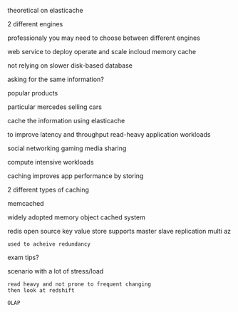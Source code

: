 theoretical on 
elasticache

2 different engines

professionaly you may need to choose between different engines

web service
to deploy operate and scale
incloud memory cache

not relying on slower disk-based database

asking for the same information?

popular products

particular mercedes selling cars

cache the information using elasticache

to improve latency and throughput
read-heavy application workloads

social networking
gaming
media sharing

compute intensive workloads

caching improves app performance by storing

2 different types of caching

memcached

widely adopted memory object cached system

redis open source key value store
	supports master slave replication
	multi az

	used to acheive redundancy

exam tips?

scenario
	with a lot of stress/load

	read heavy and not prone to frequent changing
	then look at redshift
	
	OLAP



